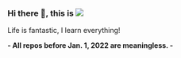 
### Hi there 👋, this is [![](https://img.shields.io/twitter/follow/vonhyou)](http://twitter.com/vonhyou) 

Life is fantastic, I learn everything!

**- All repos before Jan. 1, 2022 are meaningless. -**
